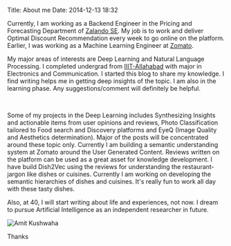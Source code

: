 Title: About me
Date: 2014-12-13 18:32


Currently, I am working as a Backend Engineer in the Pricing and Forecasting Department of [Zalando SE](https://www.en.zalando.de). 
My job is to work and deliver Optimal Discount Recommendation every week to go online on the platform. Earlier, I was working as a Machine Learning Engineer at [Zomato](https://www.zomato.com).

My major areas of interests are Deep Learning and Natural Language Processing. 
I completed undergrad from [IIIT-Allahabad](www.iiita.ac.in) with major in Electronics and Communication. 
I started this blog to share my knowledge. I find writing helps me in getting deep insights of the topic. I am also in the learning phase. Any suggestions/comment will definitely be helpful.  

<br>

Some of my projects in the Deep Learning includes Synthesizing Insights and actionable items from user opinions and reviews, 
Photo Classification tailored to Food search and Discovery platforms 
and EyeQ (Image Quality and Aesthetics determination). Major of the posts will be concentrated around these topic only. 
Currently I am building a semantic understanding system at Zomato around the User Generated Content.
Reviews written on the platform can be used as a great asset for knowledge development. I have build
Dish2Vec using the reviews for understanding the restaurant-jargon like dishes or cuisines.
Currently I am working on developing the semantic hierarchies of dishes and cuisines. It's really
fun to work all day with these tasty dishes.

Also, at 40, I will start writing about life and experiences, not now.
I dream to pursue Artificial Intelligence as an independent researcher in future. 

![Amit Kushwaha](https://avatars3.githubusercontent.com/u/10905152?s=400&u=2e24aacafe57c6d317b13cf93685ca8516591b78&v=4)

Thanks
